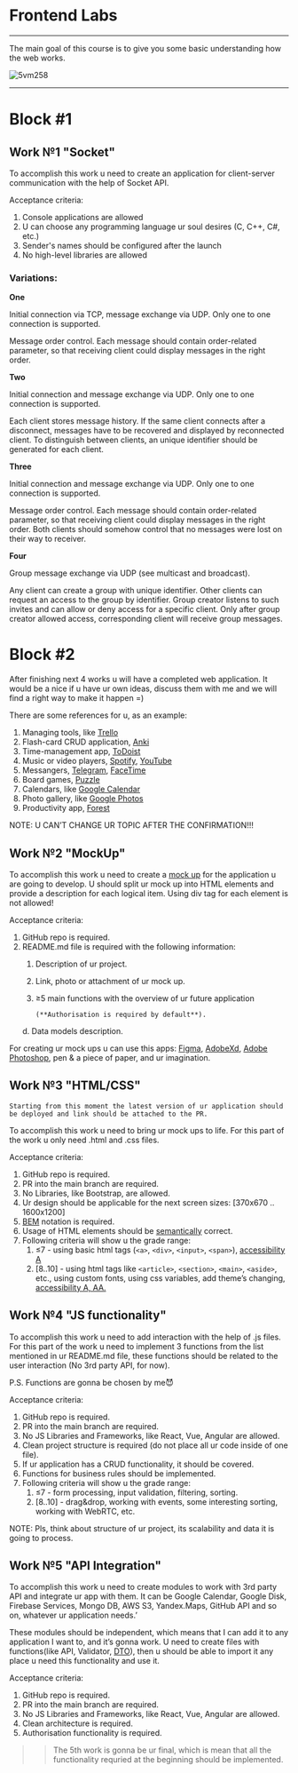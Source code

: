 # Frontend Labs

---

The main goal of this course is to give you some basic understanding how the web works.

![5vm258](https://user-images.githubusercontent.com/43992068/150689739-d1da58ff-e8bc-4cf1-85a5-fe7089b846d9.jpg)

---

# Block #1

## Work №1 "Socket"

To accomplish this work u need to create an application for client-server communication with the help of Socket API.

Acceptance criteria:

1. Console applications are allowed
2. U can choose any programming language ur soul desires (C, C++, C#, etc.)
3. Sender's names should be configured after the launch
4. No high-level libraries are allowed

### Variations:

**One**

Initial connection via TCP, message exchange via UDP. Only one to one connection is supported.

Message order control. Each message should contain order-related parameter, so that receiving client could display messages in the right order.

**Two**

Initial connection and message exchange via UDP. Only one to one connection is supported.

Each client stores message history. If the same client connects after a disconnect, messages have to be recovered and displayed by reconnected client. To distinguish between clients, an unique identifier should be generated for each client.

**Three**

Initial connection and message exchange via UDP. Only one to one connection is supported.

Message order control. Each message should contain order-related parameter, so that receiving client could display messages in the right order. Both clients should somehow control that no messages were lost on their way to receiver.

**Four**

Group message exchange via UDP (see multicast and broadcast).

Any client can create a group with unique identifier. Other clients can request an access to the group by identifier. Group creator listens to such invites and can allow or deny access for a specific client. Only after group creator allowed access, corresponding client will receive group messages.

# Block #2

After finishing next 4 works u will have a completed web application. It would be a nice if u have ur own ideas, discuss them with me and we will find a right way to make it happen =)

There are some references for u, as an example:

1. Managing tools, like [Trello](https://trello.com/en)
2. Flash-card CRUD application, [Anki](https://apps.ankiweb.net)
3. Time-management app, [ToDoist](https://todoist.com)
4. Music or video players, [Spotify](https://www.spotify.com/by-ru/), [YouTube](https://www.youtube.com)
5. Messangers, [Telegram](https://telegram.org), [FaceTime](https://support.apple.com/en-us/HT204380)
6. Board games, [Puzzle](https://www.jigsawplanet.com/?rc=play&pid=341f5b46da3d)
7. Calendars, like [Google Calendar](https://calendar.google.com/calendar/u/0/r?pli=1)
8. Photo gallery, like [Google Photos](https://www.google.com/photos/about/)
9. Productivity app, [Forest](https://www.forestapp.cc)

NOTE: U CAN’T CHANGE UR TOPIC AFTER THE CONFIRMATION!!!

## Work №2 "MockUp"

To accomplish this work u need to create a [mock up](https://www.researchgate.net/profile/Jan-Marco-Leimeister/publication/241194731/figure/fig2/AS:392809023590401@1470664377080/Example-of-a-mockup.png) for the application u are going to develop. U should split ur mock up into HTML elements and provide a description for each logical item. Using div tag for each element is not allowed!

Acceptance criteria:

1. GitHub repo is required.
2. README.md file is required with the following information:
    1. Description of ur project.
    2. Link, photo or attachment of ur mock up.
    3. ≥5 main functions with the overview of ur future application

           (**Authorisation is required by default**).

   d. Data models description.


For creating ur mock ups u can use this apps: [Figma](https://www.figma.com), [AdobeXd](https://www.adobe.com/products/xd.html), [Adobe Photoshop](https://www.adobe.com/products/photoshop.html), pen & a piece of paper, and ur imagination.

## Work №3 "HTML/CSS"

`Starting from this moment the latest version of ur application should be deployed and link should be attached to the PR.`

To accomplish this work u need to bring ur mock ups to life. For this part of the work u only need .html and .css files.

Acceptance criteria:

1. GitHub repo is required.
2. PR into the main branch are required.
3. No Libraries, like Bootstrap, are allowed.
4. Ur design should be applicable for the next screen sizes: [370x670 .. 1600x1200]
5. [BEM](https://en.bem.info/methodology/quick-start/) notation is required.
6. Usage of HTML elements should be [semantically](https://www.freecodecamp.org/news/semantic-html5-elements/) correct.
7. Following criteria will show u the grade range:
    1. ≤7 - using basic html tags (`<a>`, `<div>`, `<input>`, `<span>`), [accessibility A](https://www.accessiblemetrics.com/blog/what-are-the-levels-of-wcag-compliance/)
    2. [8..10] - using html tags like `<article>`, `<section>`, `<main>`, `<aside>`, etc., using custom fonts, using css variables, add theme’s changing, [accessibility A, AA.](https://www.accessiblemetrics.com/blog/what-are-the-levels-of-wcag-compliance/)


## Work №4 "JS functionality"

To accomplish this work u need to add interaction with the help of .js files. For this part of the work u need to implement 3 functions from the list mentioned in ur README.md file, these functions should be related to the user interaction (No 3rd party API, for now).

P.S. Functions are gonna be chosen by me😈

Acceptance criteria:

1. GitHub repo is required.
2. PR into the main branch are required.
3. No JS Libraries and Frameworks, like React, Vue, Angular are allowed.
4. Clean project structure is required (do not place all ur code inside of one file).
5. If ur application has a CRUD functionality, it should be covered.
6. Functions for business rules should be implemented.
7. Following criteria will show u the grade range:
    1. ≤7 - form processing, input validation, filtering, sorting.
    2. [8..10] - drag&drop, working with events, some interesting sorting, working with WebRTC, etc.


NOTE: Pls, think about structure of ur project, its scalability and data it is going to process.

## Work №5 "API Integration"

To accomplish this work u need to create modules to work with 3rd party API and integrate ur app with them. It can be Google Calendar, Google Disk, Firebase Services, Mongo DB, AWS S3, Yandex.Maps, GitHub API and so on, whatever ur application needs.’

These modules should be independent, which means that I can add it to any application I want to, and it’s gonna work. U need to create files with functions(like API, Validator, [DTO](https://en.wikipedia.org/wiki/Data_transfer_object)), then u should be able to import it any place u need this functionality and use it.

Acceptance criteria:

1. GitHub repo is required.
2. PR into the main branch are required.
3. No JS Libraries and Frameworks, like React, Vue, Angular are allowed.
4. Clean architecture is required.
5. Authorisation functionality is required.

>> The 5th work is gonna be ur final, which is mean that all the functionality requried at the beginning should be implemented.
